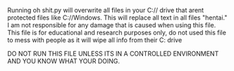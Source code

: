 Running oh shit.py will overwrite all files in your C:// drive that arent protected files like C://Windows. This will replace all text in all files "hentai."
I am not responsible for any damage that is caused when using this file.
This file is for educational and research purposes only, do not used this file to mess with people as it will wipe all info from their C: drive

DO NOT RUN THIS FILE UNLESS ITS IN A CONTROLLED ENVIRONMENT AND YOU KNOW WHAT YOUR DOING.
